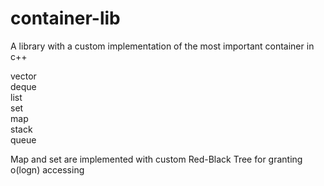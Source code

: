 # container-lib
A library with a custom implementation of the most important container in c++

vector \
deque \
list \
set \
map \
stack \
queue 


Map and set are implemented with custom Red-Black Tree for granting o(logn) accessing

